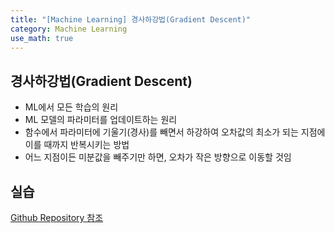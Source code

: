 ```yaml
---
title: "[Machine Learning] 경사하강법(Gradient Descent)"
category: Machine Learning
use_math: true
---
```


## 경사하강법(Gradient Descent)
- ML에서 모든 학습의 원리
- ML 모델의 파라미터를 업데이트하는 원리
- 함수에서 파라미터에 기울기(경사)를 빼면서 하강하여 오차값의 최소가 되는 지점에 이를 때까지 반복시키는 방법
- 어느 지점이든 미분값을 빼주기만 하면, 오차가 작은 방향으로 이동할 것임

## 실습
<a href="https://github.com/gilbertlim/TIL/blob/master/AI/Machine_Learning/Gradient_Descent.ipynb">Github Repository 참조</a>